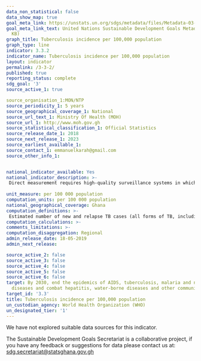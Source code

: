 ```yaml
---
data_non_statistical: false
data_show_map: true
goal_meta_link: https://unstats.un.org/sdgs/metadata/files/Metadata-03-03-02.pdf
goal_meta_link_text: United Nations Sustainable Development Goals Metadata (PDF 61
  KB)
graph_title: Tuberculosis incidence per 100,000 population
graph_type: line
indicator: 3.3.2
indicator_name: Tuberculosis incidence per 100,000 population
layout: indicator
permalink: /3-3-2/
published: true
reporting_status: complete
sdg_goal: '3'
source_active_1: true

source_organisation_1:MON/NTP
source_periodicity_1: 5 years 
source_geographical_coverage_1: National
source_url_text_1: Ministry Of Health (MOH)
source_url_1: http://www.moh.gov.gh
source_statistical_classification_1: Official Statistics
source_release_date_1: 2018
source_next_release_1: 2023
source_earliest_available_1:
source_contact_1: emmanuelkarah@gmail.com
source_other_info_1:


national_indicator_available: Yes
national_indicator_description: >-
 Direct measurement requires high-quality surveillance systems in which underreporting is negligible, and strong health systems so that under-diagnosis is also negligible; otherwise indirect estimates are based on notification data and estimates of levels of underreporting and under-diagnosis.
 
unit_measure: per 100 000 population
computation_units: per 100 000 population
national_geographical_coverage: Ghana
computation_definitions: >-
 Estimated number of new and relapse TB cases (all forms of TB, including cases in people living with HIV) arising in a given year, expressed as a rate per 100 000 population.
computation_calculations: >-
comments_limitations: >-
computation_disaggregation: Regional
admin_release_date:	18-05-2019
admin_next_release:

source_active_2: false
source_active_3: false
source_active_4: false
source_active_5: false
source_active_6: false
target: By 2030, end the epidemics of AIDS, tuberculosis, malaria and neglected tropical
  diseases and combat hepatitis, water-borne diseases and other communicable diseases
target_id: '3.3'
title: Tuberculosis incidence per 100,000 population
un_custodian_agency: World Health Organization (WHO)
un_designated_tier: '1'
---
```

We have not explored suitable data sources for this indicator.

The Sustainable Development Goals Secretariat is a collaborative project, if you have any feedback or suggestions for data please contact us at: sdg.secretariat@statsghana.gov.gh
